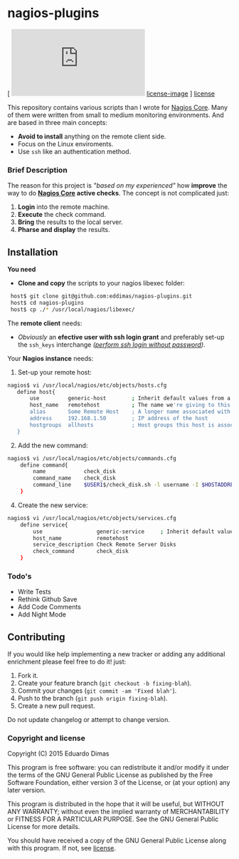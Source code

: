 # nagios-plugins
[ ![License] [license-image] ] [license]

This repository contains various scripts than I wrote for [Nagios Core].
Many of them were written from small to medium monitoring environments. And are based in three main concepts:

* **Avoid to install** anything on the remote client side.
* Focus on the Linux enviroments.
* Use `ssh` like an authentication method.

### Brief Description

The reason for this project is *"based on my experienced"* how **improve** the way to do **[Nagios Core] active checks**. The concept is not complicated just:

1. **Login** into the remote machine.
2. **Execute** the check command.
3. **Bring** the results to the local server.
4. **Pharse and display** the results.

## Installation

**You need** 
* **Clone and copy** the scripts to your nagios libexec folder:
```bash
 host$ git clone git@github.com:eddimas/nagios-plugins.git
 host$ cd nagios-plugins
 host$ cp ./* /usr/local/nagios/libexec/
```

The **remote client** needs:
* *Obviously* an **efective user with ssh login grant** and preferably set-up the `ssh_keys` interchange *([perform ssh login without password])*. 

Your **Nagios instance** needs:

1. Set-up your remote host:

 ```bash
nagios$ vi /usr/local/nagios/etc/objects/hosts.cfg
    define host{
        use         generic-host		; Inherit default values from a template
	    host_name   remotehost          ; The name we're giving to this host
	    alias		Some Remote Host	; A longer name associated with the host
	    address     192.168.1.50		; IP address of the host
	    hostgroups  allhosts            ; Host groups this host is associated with
	}
```

2. Add the new command:

``` bash
nagios$ vi /usr/local/nagios/etc/objects/commands.cfg
    define command{
        name		    check_disk
        command_name	check_disk
        command_line	$USER1$/check_disk.sh -l username -I $HOSTADDRESS$ -w $ARG1$ -c $ARG2$
    }
```

4. Create the new service:

``` bash
nagios$ vi /usr/local/nagios/etc/objects/services.cfg
    define service{
        use                 generic-service		; Inherit default values from a template
        host_name           remotehost
        service_description Check Remote Server Disks
        check_command       check_disk
    }
```

### Todo's

 - Write Tests
 - Rethink Github Save
 - Add Code Comments
 - Add Night Mode

## Contributing

If you would like help implementing a new tracker or adding any additional enrichment please feel free to do it! just:

1. Fork it.
2. Create your feature branch (`git checkout -b fixing-blah`).
3. Commit your changes (`git commit -am 'Fixed blah'`).
5. Push to the branch (`git push origin fixing-blah`).
6. Create a new pull request.

Do not update changelog or attempt to change version.

### Copyright and license

Copyright (C) 2015  Eduardo Dimas

This program is free software: you can redistribute it and/or modify it under the terms of the GNU General Public License as published by the Free Software Foundation, either version 3 of the License, or (at your option) any later version.

This program is distributed in the hope that it will be useful, but WITHOUT ANY WARRANTY; without even the implied warranty of MERCHANTABILITY or FITNESS FOR A PARTICULAR PURPOSE.  See the GNU General Public License for more details.

You should have received a copy of the GNU General Public License along with this program.  If not, see [license].

[license-image]: https://img.shields.io/badge/license-GNU--3-blue.svg?style=flat
[license]: https://www.gnu.org/licenses/gpl.html
[Nagios]:https://github.com/NagiosEnterprises/nagioscore
[Nagios Core]:https://github.com/NagiosEnterprises/nagioscore
[perform ssh login without password]: http://www.thegeekstuff.com/2008/11/3-steps-to-perform-ssh-login-without-password-using-ssh-keygen-ssh-copy-id/
